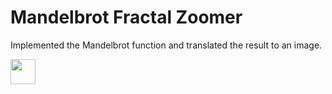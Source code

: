 # Mandelbrot Fractal Zoomer

Implemented the Mandelbrot function and translated the result to an image.

<img src="https://media.giphy.com/media/vFKqnCdLPNOKc/giphy.gif" width="40" height="40" />
